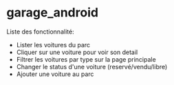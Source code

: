 # garage_android
Liste des fonctionnalité:
- Lister les voitures du parc
- Cliquer sur une voiture pour voir son detail
- Filtrer les voitures par type sur la page principale
- Changer le status d'une voiture (reservé/vendu/libre)
- Ajouter une voiture au parc
